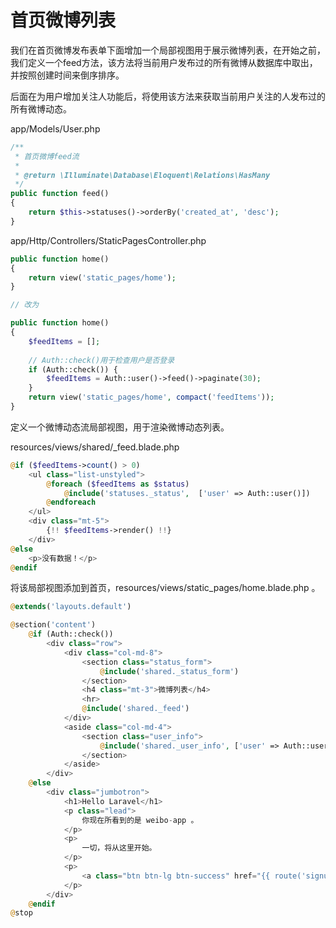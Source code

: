 # 首页微博列表

我们在首页微博发布表单下面增加一个局部视图用于展示微博列表，在开始之前，我们定义一个feed方法，该方法将当前用户发布过的所有微博从数据库中取出，并按照创建时间来倒序排序。  

后面在为用户增加关注人功能后，将使用该方法来获取当前用户关注的人发布过的所有微博动态。  

app/Models/User.php
```php
/**
 * 首页微博feed流
 *
 * @return \Illuminate\Database\Eloquent\Relations\HasMany
 */
public function feed()
{
    return $this->statuses()->orderBy('created_at', 'desc');
}
```

app/Http/Controllers/StaticPagesController.php
```php
public function home()
{
    return view('static_pages/home');
}

// 改为

public function home()
{
    $feedItems = [];
    
    // Auth::check()用于检查用户是否登录
    if (Auth::check()) {
        $feedItems = Auth::user()->feed()->paginate(30);
    }
    return view('static_pages/home', compact('feedItems'));
}
```
定义一个微博动态流局部视图，用于渲染微博动态列表。  

resources/views/shared/_feed.blade.php
```php
@if ($feedItems->count() > 0)
    <ul class="list-unstyled">
        @foreach ($feedItems as $status)
            @include('statuses._status',  ['user' => Auth::user()])
        @endforeach
    </ul>
    <div class="mt-5">
        {!! $feedItems->render() !!}
    </div>
@else
    <p>没有数据！</p>
@endif
```
将该局部视图添加到首页，resources/views/static_pages/home.blade.php 。
```php
@extends('layouts.default')

@section('content')
    @if (Auth::check())
        <div class="row">
            <div class="col-md-8">
                <section class="status_form">
                    @include('shared._status_form')
                </section>
                <h4 class="mt-3">微博列表</h4>
                <hr>
                @include('shared._feed')
            </div>
            <aside class="col-md-4">
                <section class="user_info">
                    @include('shared._user_info', ['user' => Auth::user()])
                </section>
            </aside>
        </div>
    @else
        <div class="jumbotron">
            <h1>Hello Laravel</h1>
            <p class="lead">
                你现在所看到的是 weibo-app 。
            </p>
            <p>
                一切，将从这里开始。
            </p>
            <p>
                <a class="btn btn-lg btn-success" href="{{ route('signup') }}" role="button">现在注册</a>
            </p>
        </div>
    @endif
@stop
```





